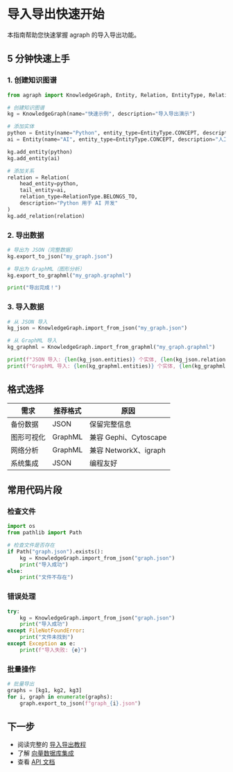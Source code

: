 # 导入导出快速开始

本指南帮助您快速掌握 agraph 的导入导出功能。

## 5 分钟快速上手

### 1. 创建知识图谱

```python
from agraph import KnowledgeGraph, Entity, Relation, EntityType, RelationType

# 创建知识图谱
kg = KnowledgeGraph(name="快速示例", description="导入导出演示")

# 添加实体
python = Entity(name="Python", entity_type=EntityType.CONCEPT, description="编程语言")
ai = Entity(name="AI", entity_type=EntityType.CONCEPT, description="人工智能")

kg.add_entity(python)
kg.add_entity(ai)

# 添加关系
relation = Relation(
    head_entity=python,
    tail_entity=ai,
    relation_type=RelationType.BELONGS_TO,
    description="Python 用于 AI 开发"
)
kg.add_relation(relation)
```

### 2. 导出数据

```python
# 导出为 JSON（完整数据）
kg.export_to_json("my_graph.json")

# 导出为 GraphML（图形分析）
kg.export_to_graphml("my_graph.graphml")

print("导出完成！")
```

### 3. 导入数据

```python
# 从 JSON 导入
kg_json = KnowledgeGraph.import_from_json("my_graph.json")

# 从 GraphML 导入
kg_graphml = KnowledgeGraph.import_from_graphml("my_graph.graphml")

print(f"JSON 导入: {len(kg_json.entities)} 个实体, {len(kg_json.relations)} 个关系")
print(f"GraphML 导入: {len(kg_graphml.entities)} 个实体, {len(kg_graphml.relations)} 个关系")
```

## 格式选择

| 需求 | 推荐格式 | 原因 |
|------|---------|------|
| 备份数据 | JSON | 保留完整信息 |
| 图形可视化 | GraphML | 兼容 Gephi、Cytoscape |
| 网络分析 | GraphML | 兼容 NetworkX、igraph |
| 系统集成 | JSON | 编程友好 |

## 常用代码片段

### 检查文件

```python
import os
from pathlib import Path

# 检查文件是否存在
if Path("graph.json").exists():
    kg = KnowledgeGraph.import_from_json("graph.json")
    print("导入成功")
else:
    print("文件不存在")
```

### 错误处理

```python
try:
    kg = KnowledgeGraph.import_from_json("graph.json")
    print("导入成功")
except FileNotFoundError:
    print("文件未找到")
except Exception as e:
    print(f"导入失败: {e}")
```

### 批量操作

```python
# 批量导出
graphs = [kg1, kg2, kg3]
for i, graph in enumerate(graphs):
    graph.export_to_json(f"graph_{i}.json")
```

## 下一步

- 阅读完整的 [导入导出教程](import_export_tutorial.md)
- 了解 [向量数据库集成](vectordb_tutorial.md)
- 查看 [API 文档](source/agraph.base.graph.rst)
